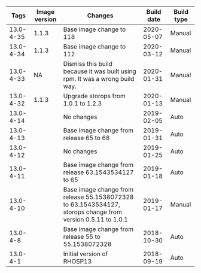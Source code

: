 | Tags | Image version | Changes | Build date | Build type |
| ---- | ------------- | ------- | ---------- | ---------- |
| 13.0-4-35 | 1.1.3 | Base image change to 118 | 2020-05-07 | Manual |
| 13.0-4-34 | 1.1.3 | Base image change to 112 | 2020-03-12 | Manual |
| 13.0-4-33 | NA | Dismiss this build because it was built using rpm. It was a wrong build way. | 2020-01-31 | Manual |
| 13.0-4-32 | 1.1.3 | Upgrade storops from 1.0.1 to 1.2.3 | 2020-01-13 | Manual |
| 13.0-4-14 | | No changes | 2019-02-05 | Auto |
| 13.0-4-13 | | Base image change from release 65 to 68 | 2019-01-31 | Auto |
| 13.0-4-12 | | No changes | 2019-01-25 | Auto |
| 13.0-4-11 | | Base image change from release 63.1543534127 to 65 | 2019-01-18 | Auto |
| 13.0-4-10 | | Base image change from release 55.1538072328 to 63.1543534127, storops change from version 0.5.11 to 1.0.1 | 2019-01-17 | Manual |
| 13.0-4-8 | | Base image change from release 55 to 55.1538072328 | 2018-10-30 | Auto |
| 13.0-4-1 | | Initial version of RHOSP13 | 2018-09-19 | Auto |
